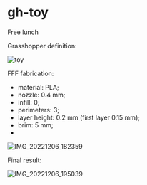# gh-toy
Free lunch

Grasshopper definition:

![toy](https://user-images.githubusercontent.com/85460283/205684096-9ef41885-20c4-453b-8026-63b473138782.gif)

FFF fabrication:

- material: PLA;
- nozzle: 0.4 mm;
- infill: 0;
- perimeters: 3;
- layer height: 0.2 mm (first layer 0.15 mm);
- brim: 5 mm;
- 
![IMG_20221206_182359](https://user-images.githubusercontent.com/85460283/205974125-e4f6b710-e9af-402c-b94c-0c0ea62186b4.jpg)


Final result:

![IMG_20221206_195039](https://user-images.githubusercontent.com/85460283/205974177-2273f59a-137c-42c9-83d0-0a03006b24b8.jpg)

